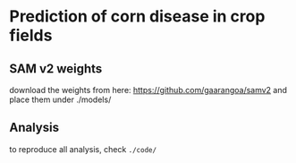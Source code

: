 # Prediction of corn disease in crop fields

## SAM v2 weights
download the weights from here: https://github.com/gaarangoa/samv2 and place them under ./models/

## Analysis
to reproduce all analysis, check ```./code/```

